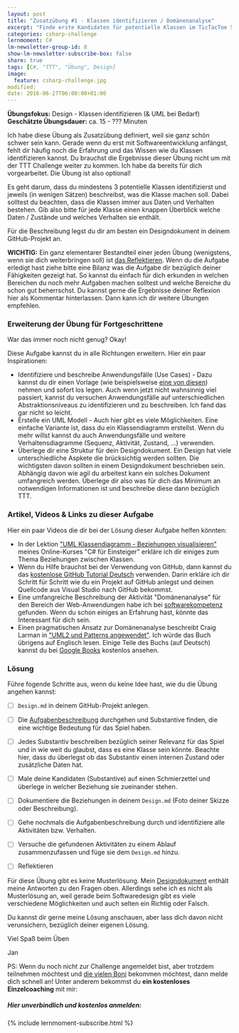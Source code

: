```yaml
---
layout: post
title: "Zusatzübung #1 - Klassen identifizieren / Domänenanalyse"
excerpt: "Finde erste Kandidaten für potentielle Klassen im TicTacToe Spiel."
categories: csharp-challenge
lernmoment: C#
lm-newsletter-group-id: 8
show-lm-newsletter-subscribe-box: false
share: true
tags: [C#, "TTT", "Übung", Design]
image:
  feature: csharp-challenge.jpg
modified:
date: 2016-06-27T06:00:00+01:00
---
```


**Übungsfokus:** Design - Klassen identifizieren (& UML bei Bedarf)
**Geschätzte Übungsdauer:** ca. 15 - ??? Minuten

Ich habe diese Übung als Zusatzübung definiert, weil sie ganz schön schwer sein kann. Gerade wenn du erst mit Softwareentwicklung anfängst, fehlt dir häufig noch die Erfahrung und das Wissen wie du Klassen identifizieren kannst. Du brauchst die Ergebnisse dieser Übung nicht um mit der TTT Challenge weiter zu kommen. Ich habe da bereits für dich vorgearbeitet. Die Übung ist also optional!

Es geht darum, dass du mindestens 3 potentielle Klassen identifizierst und jeweils (in wenigen Sätzen) beschreibst, was die Klasse machen soll. Dabei solltest du beachten, dass die Klassen immer aus Daten und Verhalten bestehen. Gib also bitte für jede Klasse einen knappen Überblick welche Daten / Zustände und welches Verhalten sie enthält.

Für die Beschreibung legst du dir am besten ein Designdokument in deinem GitHub-Projekt an. 

**WICHTIG:** Ein ganz elementarer Bestandteil einer jeden Übung (wenigstens, wenn sie dich weiterbringen soll) ist [das Reflektieren](http://clean-code-developer.de/die-grade/roter-grad/#Taeglich_reflektieren). Wenn du die Aufgabe erledigt hast ziehe bitte eine Bilanz was die Aufgabe dir bezüglich deiner Fähigkeiten gezeigt hat. So kannst du einfach für dich erkunden in welchen Bereichen du noch mehr Aufgaben machen solltest und welche Bereiche du schon gut beherrschst. Du kannst gerne die Ergebnisse deiner Reflexion hier als Kommentar hinterlassen. Dann kann ich dir weitere Übungen empfehlen.

### Erweiterung der Übung für Fortgeschrittene

War das immer noch nicht genug? Okay!

Diese Aufgabe kannst du in alle Richtungen erweitern. Hier ein paar Inspirationen:

 - Identifiziere und beschreibe Anwendungsfälle (Use Cases) - Dazu kannst du dir einen Vorlage (wie beispielsweise [eine von diesen](http://www.sws.bfh.ch/~amrhein/OOAD/Aufgaben/Use_Case_Schablonen.pdf)) nehmen und sofort los legen. Auch wenn jetzt nicht wahnsinnig viel passiert, kannst du versuchen Anwendungsfälle auf unterschiedlichen Abstraktionsniveaus zu identifizieren und zu beschreiben. Ich fand das gar nicht so leicht.
 - Erstelle ein UML Modell - Auch hier gibt es viele Möglichkeiten. Eine einfache Variante ist, dass du ein Klassendiagramm erstellst. Wenn du mehr willst kannst du auch Anwendungsfälle und weitere Verhaltensdiagramme (Sequenz, Aktivität, Zustand, ...) verwenden.
 - Überlege dir eine Struktur für dein Designdokument. Ein Design hat viele unterschiedliche Aspkete die brücksichtig werden sollten. Die wichtigsten davon sollten in einem Designdokument beschrieben sein. Abhängig davon wie agil du arbeitest kann ein solches Dokument umfangreich werden. Überlege dir also was für dich das Minimum an notwendigen Informationen ist und beschreibe diese dann bezüglich TTT.

### Artikel, Videos & Links zu dieser Aufgabe

Hier ein paar Videos die dir bei der Lösung dieser Aufgabe helfen könnten:

 - In der Lektion ["UML Klassendiagramm - Beziehungen visualisieren"](https://www.udemy.com/einstieg-in-csharp-software-programmieren-wie-ein-profi/learn/v4/t/lecture/4377656) meines Online-Kurses "C# für Einsteiger" erkläre ich dir einiges zum Thema Beziehungen zwischen Klassen.
 - Wenn du Hilfe brauchst bei der Verwendung von GitHub, dann kannst du das [kostenlose GitHub Tutorial Deutsch](https://www.youtube.com/playlist?list=PLP2TrPpx5VNlLOYo5pook-0_0Uy0YLdHW) verwenden. Darin erkläre ich dir Schritt für Schritt wie du ein Projekt auf GitHub anlegst und deinen Quellcode aus Visual Studio nach GitHub bekommst.
 - Eine umfangreiche Beschreibung der Aktivität "Domänenanalyse" für den Bereich der Web-Anwendungen habe ich bei [softwarekompetenz](http://www.softwarekompetenz.de/servlet/is/7882/generisches_domaenenmodell.pdf?command=downloadContent&filename=generisches_domaenenmodell.pdf) gefunden. Wenn du schon einiges an Erfahrung hast, könnte das Interessant für dich sein.
 - Einen pragmatischen Ansatz zur Domänenanalyse beschreibt Craig Larman in ["UML2 und Patterns angewendet"](https://www.amazon.de/UML-Patterns-Angewendet-mitp-Professional/dp/3826614534/ref=sr_1_1?s=books&ie=UTF8&qid=1467980343&sr=1-1&keywords=9783826614538). Ich würde das Buch übrigens auf Englisch lesen. Einige Teile des Buchs (auf Deutsch) kannst du bei [Google Books](https://books.google.de/books?id=wBUvW7a_2CYC&pg=PA168&lpg=PA168&dq=softwareentwicklung+domänenmodell&source=bl&ots=mA6lswbcP0&sig=qYPzypAXsKzB5hloz-_iAyUhBG0&hl=de&sa=X&ved=0ahUKEwj84erV6-PNAhXkCcAKHY3eAwoQ6AEIOTAE#v=onepage&q=softwareentwicklung%20domänenmodell&f=false) kostenlos ansehen.

### Lösung

Führe fogende Schritte aus, wenn du keine Idee hast, wie du die Übung angehen kannst:

  - [  ] `Design.md` in deinem GitHub-Projekt anlegen.
  - [  ] Die [Aufgabenbeschreibung](http://ccd-school.de/coding-dojo/application-katas/tic-tac-toe/) durchgehen und Substantive finden, die eine wichtige Bedeutung für das Spiel haben.
  - [  ] Jedes Substantiv beschreiben bezüglich seiner Relevanz für das Spiel und in wie weit du glaubst, dass es eine Klasse sein könnte. Beachte hier, dass du überlegst ob das Substantiv einen internen Zustand oder zusätzliche Daten hat.
  - [  ] Male deine Kandidaten (Substantive) auf einen Schmierzettel und überlege in welcher Beziehung sie zueinander stehen.
  - [  ] Dokumentiere die Beziehungen in deinem `Design.md` (Foto deiner Skizze oder Beschreibung).
  - [  ] Gehe nochmals die Aufgabenbeschreibung durch und identifiziere alle Aktivitäten bzw. Verhalten.
  - [  ] Versuche die gefundenen Aktivitäten zu einem Ablauf zusammenzufassen und füge sie dem `Design.md` hinzu.
  - [  ] Reflektieren


Für diese Übung gibt es keine Musterlösung. Mein [Designdokument](https://github.com/LernMoment/ttt-challenge/blob/master/Design.md) enthält meine Antworten zu den Fragen oben. Allerdings sehe ich es nicht als Musterlösung an, weil gerade beim Softwaredesign gibt es viele verschiedene Möglichkeiten und auch selten ein Richtig oder Falsch.

Du kannst dir gerne meine Lösung anschauen, aber lass dich davon nicht verunsichern, bezüglich deiner eigenen Lösung.

Viel Spaß beim Üben

Jan

PS: Wenn du noch nicht zur Challenge angemeldet bist, aber trotzdem teilnehmen möchtest und [die vielen Boni](/csharp-challenge/deine-vorteile-bei-anmeldung/) bekommen möchtest, dann melde dich schnell an! Unter anderem bekommst du **ein kostenloses Einzelcoaching** mit mir:

<div class="subscribe-notice">
  <h5>Hier unverbindlich und kostenlos anmelden:</h5>
    {% include lernmoment-subscribe.html %}
</div>
